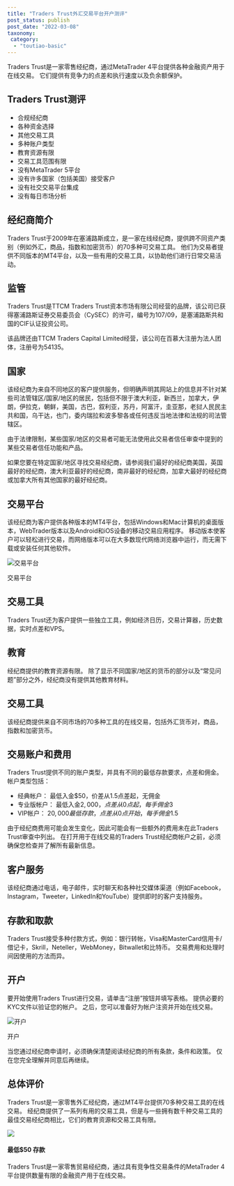 ```yaml
---
title: "Traders Trust外汇交易平台开户测评"
post_status: publish
post_date: "2022-03-08"
taxonomy:
 category: 
  - "toutiao-basic"
---
```


Traders Trust是一家零售经纪商，通过MetaTrader 4平台提供各种金融资产用于在线交易。 它们提供有竞争力的点差和执行速度以及负余额保护。

## Traders Trust测评
- 合规经纪商
- 各种资金选择
- 其他交易工具
- 多种账户类型
- 教育资源有限
- 交易工具范围有限
- 没有MetaTrader 5平台
- 没有许多国家（包括美国）接受客户
- 没有社交交易平台集成
- 没有每日市场分析


## 经纪商简介

Traders Trust于2009年在塞浦路斯成立，是一家在线经纪商，提供跨不同资产类别（例如外汇，商品，指数和加密货币）的70多种可交易工具。 他们为交易者提供不同版本的MT4平台，以及一些有用的交易工具，以协助他们进行日常交易活动。

## 监管

Traders Trust是TTCM Traders Trust资本市场有限公司经营的品牌，该公司已获得塞浦路斯证券交易委员会（CySEC）的许可，编号为107/09，是塞浦路斯共和国的CIF认证投资公司。

该品牌还由TTCM Traders Capital Limited经营，该公司在百慕大注册为法人团体，注册号为54135。

## 国家

该经纪商为来自不同地区的客户提供服务，但明确声明其网站上的信息并不针对某些司法管辖区/国家/地区的居民，包括但不限于澳大利亚，新西兰，加拿大，伊朗，伊拉克，朝鲜，美国，古巴，叙利亚，苏丹，阿富汗，圭亚那，老挝人民民主共和国，乌干达，也门，委内瑞拉和波多黎各或任何违反当地法律和法规的司法管辖区。

由于法律限制，某些国家/地区的交易者可能无法使用此交易者信任审查中提到的某些交易者信任功能和产品。

如果您要在特定国家/地区寻找交易经纪商，请参阅我们最好的经纪商美国，英国最好的经纪商，澳大利亚最好的经纪商，南非最好的经纪商，加拿大最好的经纪商或加拿大所有其他国家的最好经纪商。

## 交易平台

该经纪商为客户提供各种版本的MT4平台，包括Windows和Mac计算机的桌面版本，WebTrader版本以及Android和iOS设备的移动交易应用程序。 移动版本使客户可以轻松进行交易，而网络版本可以在大多数现代网络浏览器中运行，而无需下载或安装任何其他软件。

![交易平台](https://cdn.fendou.la/funstoutiao/2020/11/TradersTrust-Review-Trading-Platform.png "交易平台")

交易平台

## 交易工具

Traders Trust还为客户提供一些独立工具，例如经济日历，交易计算器，历史数据，实时点差和VPS。

## 教育

经纪商提供的教育资源有限。 除了显示不同国家/地区的货币的部分以及“常见问题”部分之外，经纪商没有提供其他教育材料。

## 交易工具

该经纪商提供来自不同市场的70多种工具的在线交易，包括外汇货币对，商品，指数和加密货币。

## 交易账户和费用

Traders Trust提供不同的账户类型，并具有不同的最低存款要求，点差和佣金。 帐户类型包括：
- 经典帐户： 最低入金$50，价差从1.5点差起，无佣金
- 专业版帐户： 最低入金$2,000，点差从0点起，每手佣金$3
- VIP帐户： $20,000最低存款，点差从0点开始，每手佣金$1.5

由于经纪商费用可能会发生变化，因此可能会有一些额外的费用未在此Traders Trust审查中列出。 在打开用于在线交易的Traders Trust经纪商帐户之前，必须确保您检查并了解所有最新信息。

## 客户服务

该经纪商通过电话，电子邮件，实时聊天和各种社交媒体渠道（例如Facebook，Instagram，Tweeter，LinkedIn和YouTube）提供即时的客户支持服务。

## 存款和取款

Traders Trust接受多种付款方式，例如：银行转帐，Visa和MasterCard信用卡/借记卡，Skrill，Neteller，WebMoney，Bitwallet和比特币。 交易费用和处理时间因使用的方法而异。

## 开户

要开始使用Traders Trust进行交易，请单击“注册”按钮并填写表格。 提供必要的KYC文件以验证您的帐户。 之后，您可以准备好为帐户注资并开始在线交易。

![开户](https://cdn.fendou.la/funstoutiao/2020/11/1605582863_244_TradersTrust-Review-Account-Opening.png "开户")

开户

当您通过经纪商申请时，必须确保清楚阅读经纪商的所有条款，条件和政策。 仅在您完全理解并同意后再继续。

## 总体评价

Traders Trust是一家零售外汇经纪商，通过MT4平台提供70多种交易工具的在线交易。 经纪商提供了一系列有用的交易工具，但是与一些拥有数千种交易工具的最佳交易经纪商相比，它们的教育资源和交易工具有限。

![](https://cdn.fendou.la/funstoutiao/2020/11/Traders-Trust-Logo.png)

#### 最低$50 存款

Traders Trust是一家零售贸易经纪商，通过具有竞争性交易条件的MetaTrader 4平台提供数量有限的金融资产用于在线交易。
